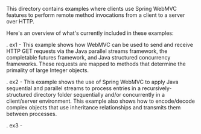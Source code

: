 This directory contains examples where clients use Spring WebMVC
features to perform remote method invocations from a client to a
server over HTTP.

Here's an overview of what's currently included in these examples:

. ex1 - This example shows how WebMVC can be used to send and receive
        HTTP GET requests via the Java parallel streams framework, the
        completable futures framework, and Java structured concurrency
        frameworks.  These requests are mapped to methods that
        determine the primality of large Integer objects.

. ex2 - This example shows the use of Spring WebMVC to apply Java
        sequential and parallel streams to process entries in a
        recursively-structured directory folder sequentially and/or
        concurrently in a client/server environment.  This example
        also shows how to encode/decode complex objects that use
        inheritance relationships and transmits them between
        processes.

. ex3 - 
